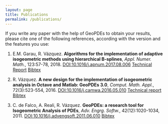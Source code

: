 ```yaml
---
layout: page
title: Publications
permalink: /publications/
---
```


If you write any paper with the help of GeoPDEs to obtain your results, please cite one of the following references, according with the version and the features you use:

1. E.M. Garau, R. Vázquez. **Algorithms for the implementation of adaptive isogeometric methods using hierarchical B-splines**, _Appl. Numer. Math._, 123:57-78, 2018. [DOI:10.1016/j.apnum.2017.08.006](https://doi.org/10.1016/j.apnum.2017.08.006) [Technical Report](http://irs.imati.cnr.it/reports/algorithms-implementation-adaptive-isogeometric-methods-using-hierarchical-splines) <a href="{{ site.github.url }}/bibtex/geopdes_hierarchical.bib" target="_blank">Bibtex</a>

2. R. Vázquez. **A new design for the implementation of isogeometric analysis in Octave and Matlab: GeoPDEs 3.0**, _Comput. Math. Appl._, 72(3):523-554, 2016. [DOI:10.1016/j.camwa.2016.05.010](http://dx.doi.org/10.1016/j.camwa.2016.05.010) [Technical report](http://irs.imati.cnr.it/reports/new-design-implementation-isogeometric-analysis-octave-and-matlab-geopdes-30) <a href="{{ site.github.url }}/bibtex/geopdes_v3.bib" target="_blank">Bibtex</a>

3. C. de Falco, A. Reali, R. Vázquez. **GeoPDEs: a research tool for Isogeometric Analysis of PDEs**, _Adv. Engrg. Softw._, 42(12):1020-1034, 2011. [DOI:10.1016/j.advengsoft.2011.06.010](http://dx.doi.org/10.1016/j.advengsoft.2011.06.010) 
<a href="{{ site.github.url }}/bibtex/geopdes_v1.bib" target="_blank">Bibtex</a>
